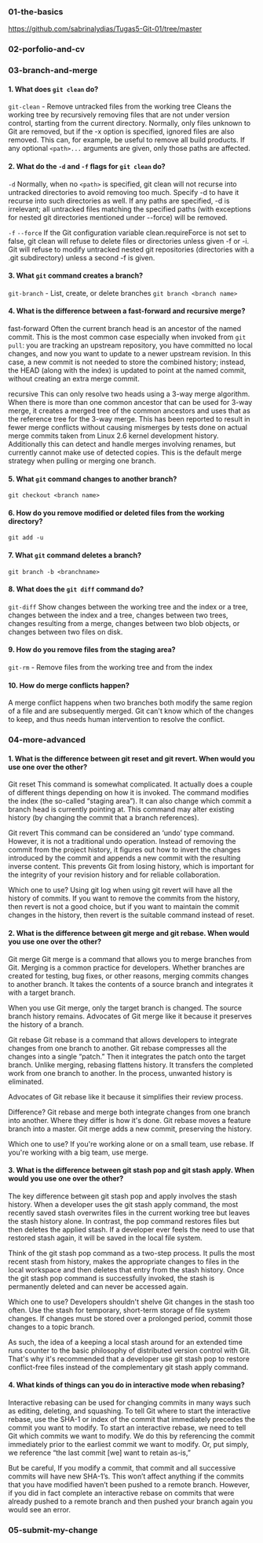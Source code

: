 ### 01-the-basics
https://github.com/sabrinalydias/Tugas5-Git-01/tree/master

### 02-porfolio-and-cv

### 03-branch-and-merge
#### 1. What does `git clean` do?
`git-clean` - Remove untracked files from the working tree
Cleans the working tree by recursively removing files that are not under version control, starting from the current directory.
Normally, only files unknown to Git are removed, but if the -x option is specified, ignored files are also removed. This can, for example, be useful to remove all build products.
If any optional `<path>...` arguments are given, only those paths are affected.

#### 2. What do the `-d` and `-f` flags for `git clean` do?
`-d` 
Normally, when no `<path>` is specified, git clean will not recurse into untracked directories to avoid removing too much. Specify -d to have it recurse into such directories as well. If any paths are specified, -d is irrelevant; all untracked files matching the specified paths (with exceptions for nested git directories mentioned under --force) will be removed.

`-f`
`--force`
If the Git configuration variable clean.requireForce is not set to false, git clean will refuse to delete files or directories unless given -f or -i. Git will refuse to modify untracked nested git repositories (directories with a .git subdirectory) unless a second -f is given.

#### 3. What `git` command creates a branch?
`git-branch` - List, create, or delete branches
`git branch <branch name>`

#### 4. What is the difference between a fast-forward and recursive merge?
fast-forward
Often the current branch head is an ancestor of the named commit. This is the most common case especially when invoked from `git pull`: you are tracking an upstream repository, you have committed no local changes, and now you want to update to a newer upstream revision. In this case, a new commit is not needed to store the combined history; instead, the HEAD (along with the index) is updated to point at the named commit, without creating an extra merge commit.

recursive 
This can only resolve two heads using a 3-way merge algorithm. When there is more than one common ancestor that can be used for 3-way merge, it creates a merged tree of the common ancestors and uses that as the reference tree for the 3-way merge. This has been reported to result in fewer merge conflicts without causing mismerges by tests done on actual merge commits taken from Linux 2.6 kernel development history. Additionally this can detect and handle merges involving renames, but currently cannot make use of detected copies. This is the default merge strategy when pulling or merging one branch.<br>

#### 5. What `git` command changes to another branch?
`git checkout <branch name>`

#### 6. How do you remove modified or deleted files from the working directory?
`git add -u` 

#### 7. What `git` command deletes a branch?
`git branch -b <branchname>`

#### 8. What does the `git diff` command do?
`git-diff` Show changes between the working tree and the index or a tree, changes between the index and a tree, changes between two trees, changes resulting from a merge, changes between two blob objects, or changes between two files on disk. 

#### 9. How do you remove files from the staging area?
`git-rm` - Remove files from the working tree and from the index 

#### 10. How do merge conflicts happen? 
A merge conflict happens when two branches both modify the same region of a file and are subsequently merged. Git can't know which of the changes to keep, and thus needs human intervention to resolve the conflict.

### 04-more-advanced
#### 1. What is the difference between git reset and git revert. When would you use one over the other?
Git reset
This command is somewhat complicated. It actually does a couple of different things depending on how it is invoked. The command modifies the index (the so-called “staging area”). 
It can also change which commit a branch head is currently pointing at. This command may alter existing history (by changing the commit that a branch references).

Git revert
This command can be considered an ‘undo’ type command. However, it is not a traditional undo operation. Instead of removing the commit from the project history, it figures out 
how to invert the changes introduced by the commit and appends a new commit with the resulting inverse content. This prevents Git from losing history, which is important for the 
integrity of your revision history and for reliable collaboration.

Which one to use?
Using git log when using git revert will have all the history of commits. If you want to remove the commits from the history, then revert is not a good choice, but if you want to 
maintain the commit changes in the history, then revert is the suitable command instead of reset.

#### 2. What is the difference between git merge and git rebase. When would you use one over the other?
Git merge
Git merge is a command that allows you to merge branches from Git. Merging is a common practice for developers. Whether branches are created for testing, bug fixes, or other reasons, 
merging commits changes to another branch. It takes the contents of a source branch and integrates it with a target branch.

When you use Git merge, only the target branch is changed. The source branch history remains. Advocates of Git merge like it because it preserves the history of a branch. 

Git rebase
Git rebase is a command that allows developers to integrate changes from one branch to another. Git rebase compresses all the changes into a single “patch.” Then it integrates the 
patch onto the target branch. Unlike merging, rebasing flattens history. It transfers the completed work from one branch to another. In the process, unwanted history is eliminated.

Advocates of Git rebase like it because it simplifies their review process.

Difference?
Git rebase and merge both integrate changes from one branch into another. Where they differ is how it's done. Git rebase moves a feature branch into a master. Git merge adds a 
new commit, preserving the history.

Which one to use?
If you're working alone or on a small team, use rebase. If you're working with a big team, use merge. 

#### 3. What is the difference between git stash pop and git stash apply. When would you use one over the other?
The key difference between git stash pop and apply involves the stash history. When a developer uses the git stash apply command, the most recently saved stash overwrites files in the current working tree but leaves 
the stash history alone. In contrast, the pop command restores files but then deletes the applied stash. If a developer ever feels the need to use that restored stash again, it will be saved in the local file system.

Think of the git stash pop command as a two-step process. It pulls the most recent stash from history, makes the appropriate changes to files in the local workspace and then deletes that entry from the stash history. 
Once the git stash pop command is successfully invoked, the stash is permanently deleted and can never be accessed again.

Which one to use?
Developers shouldn't shelve Git changes in the stash too often. Use the stash for temporary, short-term storage of file system changes. If changes must be stored over a prolonged period, commit those changes to a 
topic branch.

As such, the idea of a keeping a local stash around for an extended time runs counter to the basic philosophy of distributed version control with Git. That's why it's recommended that a developer use git stash pop 
to restore conflict-free files instead of the complementary git stash apply command.


#### 4. What kinds of things can you do in interactive mode when rebasing?
Interactive rebasing can be used for changing commits in many ways such as editing, deleting, and squashing. To tell Git where to start the interactive rebase, use the SHA-1 or index of the commit that immediately 
precedes the commit you want to modify. To start an interactive rebase, we need to tell Git which commits we want to modify. We do this by referencing the commit immediately prior to the earliest commit we want to 
modify. Or, put simply, we reference “the last commit [we] want to retain as-is,”

But be careful, If you modify a commit, that commit and all successive commits will have new SHA-1’s. This won’t affect anything if the commits that you have modified haven’t been pushed to a remote branch. However, 
if you did in fact complete an interactive rebase on commits that were already pushed to a remote branch and then pushed your branch again you would see an error.

### 05-submit-my-change
